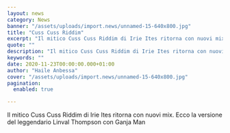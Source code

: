 ```yaml
---
layout: news
category: News
banner: "/assets/uploads/import.news/unnamed-15-640x800.jpg"
title: "Cuss Cuss Riddim"
excerpt: "Il mitico Cuss Cuss Riddim di Irie Ites ritorna con nuovi mix. Ecco la versione del leggendario Linval Thompson con Ganja Man"
quote: ""
description: "Il mitico Cuss Cuss Riddim di Irie Ites ritorna con nuovi mix. Ecco la versione del leggendario Linval Thompson con Ganja Man"
keywords: ""
date: 2020-11-23T00:00:00.000+01:00
author: "Haile Anbessa"
cover: "/assets/uploads/import.news/unnamed-15-640x800.jpg"
pagination:
  enabled: true

---
```


Il mitico Cuss Cuss Riddim di Irie Ites ritorna con nuovi mix. Ecco la versione del leggendario Linval Thompson con Ganja Man